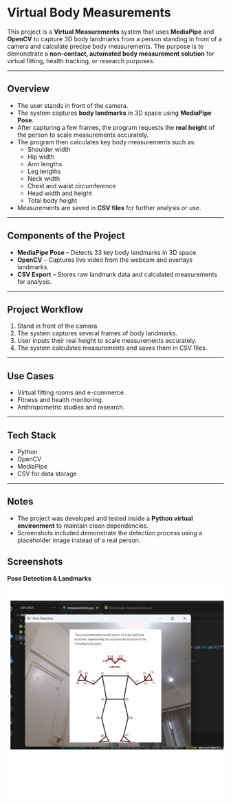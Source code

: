 # Virtual Body Measurements

This project is a **Virtual Measurements** system that uses **MediaPipe** and **OpenCV** to capture 3D body landmarks from a person standing in front of a camera and calculate precise body measurements. The purpose is to demonstrate a **non-contact, automated body measurement solution** for virtual fitting, health tracking, or research purposes.

---

## Overview
- The user stands in front of the camera.
- The system captures **body landmarks** in 3D space using **MediaPipe Pose**.
- After capturing a few frames, the program requests the **real height** of the person to scale measurements accurately.
- The program then calculates key body measurements such as:
  - Shoulder width
  - Hip width
  - Arm lengths
  - Leg lengths
  - Neck width
  - Chest and waist circumference
  - Head width and height
  - Total body height
- Measurements are saved in **CSV files** for further analysis or use.

---

## Components of the Project
- **MediaPipe Pose** – Detects 33 key body landmarks in 3D space.
- **OpenCV** – Captures live video from the webcam and overlays landmarks.
- **CSV Export** – Stores raw landmark data and calculated measurements for analysis.

---

## Project Workflow
1. Stand in front of the camera.
2. The system captures several frames of body landmarks.
3. User inputs their real height to scale measurements accurately.
4. The system calculates measurements and saves them in CSV files.

---

## Use Cases
- Virtual fitting rooms and e-commerce.
- Fitness and health monitoring.
- Anthropometric studies and research.

---

## Tech Stack
- Python
- OpenCV
- MediaPipe
- CSV for data storage

---

## Notes
- The project was developed and tested inside a **Python virtual environment** to maintain clean dependencies.
- Screenshots included demonstrate the detection process using a placeholder image instead of a real person.

## Screenshots

**Pose Detection & Landmarks**   
![Pose Detection](images/img1.png)





